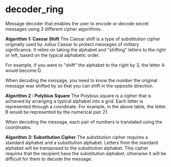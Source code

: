 # decoder_ring

Message decoder that enables the user to encode or decode secret messages using 3 different cipher algorithms.

**Algorithm 1: Caesar Shift**
The Caesar shift is a type of substitution cipher originally used by Julius Caesar to protect messages of military significance. It relies on taking the alphabet and "shifting" letters to the right or left, based on the typical alphabetic order.

For example, if you were to "shift" the alphabet to the right by 3, the letter A would become D.

When decoding the message, you need to know the number the original message was shifted by so that you can shift in the opposite direction.

**Algorithm 2 : Polybius Square**
The Polybius square is a cipher that is achieved by arranging a typical alphabet into a grid. Each letter is represented through a coordinate. For example, in the above table, the letter B would be represented by the numerical pair 21.

When decoding the message, each pair of numbers is translated using the coordinates.


**Algorithm 3: Substitution Cipher**
The substitution cipher requires a standard alphabet and a substitution alphabet. Letters from the standard alphabet will be transposed to the substitution alphabet. This cipher requires that the recipient have the substitution alphabet, otherwise it will be difficult for them to decode the message.

